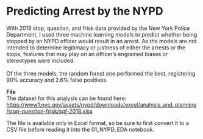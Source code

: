 # Predicting Arrest by the NYPD
With 2018 stop, question, and frisk data provided by the New York Police Department, I used three machine learning models to predict whether being stopped by an NYPD officer would result in an arrest. As the models are not intended to determine legitimacy or justness of either the arrests or the stops, features that may play on an officer’s engrained biases or stereotypes were included.<br><br>Of the three models, the random forest one performed the best, registering 90% accuracy and 2.6% false positives.

<b>File</b><br>
The dataset for this analysis can be found here:<br>
https://www1.nyc.gov/assets/nypd/downloads/excel/analysis_and_planning/stop-question-frisk/sqf-2018.xlsx

The file is available only in Excel format, so be sure to first convert it to a CSV file before reading it into the 01_NYPD_EDA notebook.
